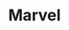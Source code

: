 ---
title: Marvel
intro: Create and share prototypes, hand-off designs to developers.
link: http://www.marvelapp.com
category:
- Prototyping
- Collaboration
- Handoff
image: "marvel.png"
---